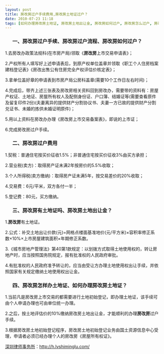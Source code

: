 ```yaml
---
layout: post
title: 房改房过户手续费用,房改房土地证过户？
date: 2010-07-23 11:18
tags: [如何办理房改房土地证, 房改房土地出让金, 房改房如何过户, 房改房怎么过户, 房改房怎样办土地证, 房改房有土地证吗, 房改房过户手续, 房改房过户流程, 房改房过户费用, 深圳房产律师咨询]
---
```

<ol>
<h3>一、房改房过户手续、房改房过户流程、房改房如何过户？</h3>
</ol>
1.去房改办政策法规科(在市房产局)领取《<strong>房改房</strong>上市交易申请表》；

2.产权所有人填写好上述申请表后，到原产权单位盖章并领取《职工个人住房档案建档登记表》《房改出售公有住房完全产权评估价核定表》；

3.拿单位盖好章的申请表到市房产局公房科盖章(需要10个工作日左右时间)；

4.完成后，带齐上述三张表及房改房相关资料回到房改办，需要带的资料有：房屋产权证、土地证、房屋所有权人及配侧身份证、户口簿、结婚证等(需要查看原件及留复印件2份)(夫妻离异的提供财产分割协议书、夫妻一方已故的提供财产分割兑证书、未婚的拣供未婚证明原件)；

5.用以上资料在房改办办理《房改房上市交易备案表》，即说的上市证；

6.完成房改房过户手续。
<ol>
<h3>二、房改房过户费用</h3>
</ol>
1.契税：普通住宅按买价征收1.5%；非普通住宅按买价征收3%由买方承担；

2.营业税(卖方)：取得房产证未满2年按房价的5.5%收取；

3.个人所得税(卖方缴纳)：取得房产证未满5年，按交易差价的20%收取；

4.交易费：6元/平米，双方各付一半；

5.登记费：80元，买方缴纳。
<ol>
<h3>三、房改房有土地证吗、房改房土地出让金？</h3>
</ol>
1.<strong>房改房</strong>有土地证。

2.公式：补交土地出让价款(元)=网格点楼面基准地价(元/平方米)×容积率修正系数×10%×上市房屋建筑面积×年期修正系数。

3.《城市房地产管理法》第40第1款规定：以划拨方式取得土地使用权的，转让房地产时，应当按照国务院规定，报有批准权的人民政府审批。

4.有批准权的人民政府准予转让的，应当由受让方办理土地使用权出让手续，并依照国家有关规定缴纳土地使用权出让金。
<ol>
<h3>四、房改房怎样办土地证、如何办理房改房土地证？</h3>
</ol>
1.当前凡是房改房上市交易的都需要进行土地初始登记，即办理土地证，该手续可由个人申请办理也可由单位统一办理。

2.之后，按土地评估价的10%缴纳房改房土地出让金，才能顺利的办理<strong>房改房</strong>过户手续。

3.根据房改房土地初始登记程序，房改房土地初始登记业务由国土资源信息中心受理，申请者必须已经办理个人的房改房《房屋所有权证》。

<a href="http://h.lvshiminglu.com/">深圳律师事务所</a>：<a href="http://h.lvshiminglu.com/">http://h.lvshiminglu.com/</a>

